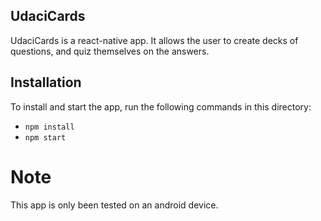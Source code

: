 ## UdaciCards

UdaciCards is a react-native app. It allows the user to create decks of questions, and quiz themselves on the answers.

## Installation

To install and start the app, run the following commands in this directory:

* `npm install`
* `npm start`

# Note

This app is only been tested on an android device.
